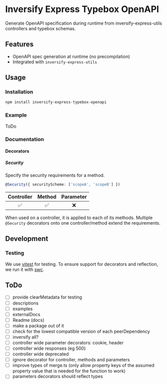 # Inversify Express Typebox OpenAPI

Generate OpenAPI specification during runtime from inversify-express-utils controllers and typebox schemas.

## Features

- OpenAPI spec generation at runtime (no precompilation)
- Integrated with `inversify-express-utils`

## Usage

### Installation

```sh
npm install inversify-express-typebox-openapi
```

### Example

ToDo

### Documentation

#### Decorators

##### Security

Specify the security requirements for a method.

```ts
@Security({ securityScheme: ['scopeA', 'scopeB'] })
```

| Controller | Method | Parameter |
| :--------: | :----: | :-------: |
|     ✅     |   ✅   |    ❌     |

When used on a controller, it is applied to each of its methods.
Multiple `@Security` decorators onto one controller/method extend the requirements.

## Development

### Testing

We use [vitest](https://vitest.dev/) for testing. To ensure support for decorators and reflection, we run it with [swc](https://swc.rs).

## ToDo

- [ ] provide clearMetadata for testing
- [ ] descriptions
- [ ] examples
- [ ] externalDocs
- [ ] Readme (docs)
- [ ] make a package out of it
- [ ] check for the lowest compatible version of each peerDependency
- [ ] inversify all?
- [ ] controller wide parameter decorators: cookie, header
- [ ] controller wide responses (eg 500)
- [ ] controller wide deprecated
- [ ] ignore decorator for controller, methods and parameters
- [ ] improve types of merge.ts (only allow property keys of the assumed property value that is needed for the function to work)
- [ ] parameters decorators should reflect types
